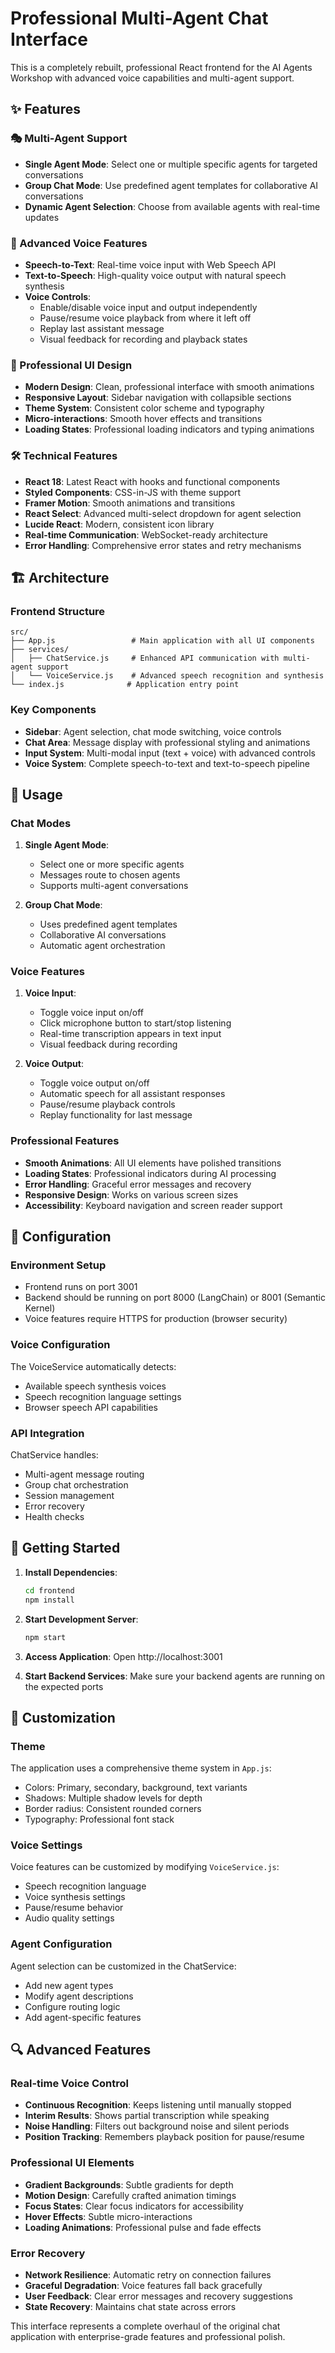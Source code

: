 # Professional Multi-Agent Chat Interface

This is a completely rebuilt, professional React frontend for the AI Agents Workshop with advanced voice capabilities and multi-agent support.

## ✨ Features

### 🎭 Multi-Agent Support
- **Single Agent Mode**: Select one or multiple specific agents for targeted conversations
- **Group Chat Mode**: Use predefined agent templates for collaborative AI conversations
- **Dynamic Agent Selection**: Choose from available agents with real-time updates

### 🎤 Advanced Voice Features
- **Speech-to-Text**: Real-time voice input with Web Speech API
- **Text-to-Speech**: High-quality voice output with natural speech synthesis
- **Voice Controls**: 
  - Enable/disable voice input and output independently
  - Pause/resume voice playback from where it left off
  - Replay last assistant message
  - Visual feedback for recording and playback states

### 🎨 Professional UI Design
- **Modern Design**: Clean, professional interface with smooth animations
- **Responsive Layout**: Sidebar navigation with collapsible sections
- **Theme System**: Consistent color scheme and typography
- **Micro-interactions**: Smooth hover effects and transitions
- **Loading States**: Professional loading indicators and typing animations

### 🛠 Technical Features
- **React 18**: Latest React with hooks and functional components
- **Styled Components**: CSS-in-JS with theme support
- **Framer Motion**: Smooth animations and transitions
- **React Select**: Advanced multi-select dropdown for agent selection
- **Lucide React**: Modern, consistent icon library
- **Real-time Communication**: WebSocket-ready architecture
- **Error Handling**: Comprehensive error states and retry mechanisms

## 🏗 Architecture

### Frontend Structure
```
src/
├── App.js                 # Main application with all UI components
├── services/
│   ├── ChatService.js     # Enhanced API communication with multi-agent support
│   └── VoiceService.js    # Advanced speech recognition and synthesis
└── index.js              # Application entry point
```

### Key Components
- **Sidebar**: Agent selection, chat mode switching, voice controls
- **Chat Area**: Message display with professional styling and animations
- **Input System**: Multi-modal input (text + voice) with advanced controls
- **Voice System**: Complete speech-to-text and text-to-speech pipeline

## 🎯 Usage

### Chat Modes
1. **Single Agent Mode**: 
   - Select one or more specific agents
   - Messages route to chosen agents
   - Supports multi-agent conversations

2. **Group Chat Mode**:
   - Uses predefined agent templates
   - Collaborative AI conversations
   - Automatic agent orchestration

### Voice Features
1. **Voice Input**:
   - Toggle voice input on/off
   - Click microphone button to start/stop listening
   - Real-time transcription appears in text input
   - Visual feedback during recording

2. **Voice Output**:
   - Toggle voice output on/off
   - Automatic speech for all assistant responses
   - Pause/resume playback controls
   - Replay functionality for last message

### Professional Features
- **Smooth Animations**: All UI elements have polished transitions
- **Loading States**: Professional indicators during AI processing
- **Error Handling**: Graceful error messages and recovery
- **Responsive Design**: Works on various screen sizes
- **Accessibility**: Keyboard navigation and screen reader support

## 🔧 Configuration

### Environment Setup
- Frontend runs on port 3001
- Backend should be running on port 8000 (LangChain) or 8001 (Semantic Kernel)
- Voice features require HTTPS for production (browser security)

### Voice Configuration
The VoiceService automatically detects:
- Available speech synthesis voices
- Speech recognition language settings
- Browser speech API capabilities

### API Integration
ChatService handles:
- Multi-agent message routing
- Group chat orchestration
- Session management
- Error recovery
- Health checks

## 🚀 Getting Started

1. **Install Dependencies**:
   ```bash
   cd frontend
   npm install
   ```

2. **Start Development Server**:
   ```bash
   npm start
   ```

3. **Access Application**:
   Open http://localhost:3001

4. **Start Backend Services**:
   Make sure your backend agents are running on the expected ports

## 🎨 Customization

### Theme
The application uses a comprehensive theme system in `App.js`:
- Colors: Primary, secondary, background, text variants
- Shadows: Multiple shadow levels for depth
- Border radius: Consistent rounded corners
- Typography: Professional font stack

### Voice Settings
Voice features can be customized by modifying `VoiceService.js`:
- Speech recognition language
- Voice synthesis settings
- Pause/resume behavior
- Audio quality settings

### Agent Configuration
Agent selection can be customized in the ChatService:
- Add new agent types
- Modify agent descriptions
- Configure routing logic
- Add agent-specific features

## 🔍 Advanced Features

### Real-time Voice Control
- **Continuous Recognition**: Keeps listening until manually stopped
- **Interim Results**: Shows partial transcription while speaking
- **Noise Handling**: Filters out background noise and silent periods
- **Position Tracking**: Remembers playback position for pause/resume

### Professional UI Elements
- **Gradient Backgrounds**: Subtle gradients for depth
- **Motion Design**: Carefully crafted animation timings
- **Focus States**: Clear focus indicators for accessibility
- **Hover Effects**: Subtle micro-interactions
- **Loading Animations**: Professional pulse and fade effects

### Error Recovery
- **Network Resilience**: Automatic retry on connection failures
- **Graceful Degradation**: Voice features fall back gracefully
- **User Feedback**: Clear error messages and recovery suggestions
- **State Recovery**: Maintains chat state across errors

This interface represents a complete overhaul of the original chat application with enterprise-grade features and professional polish.